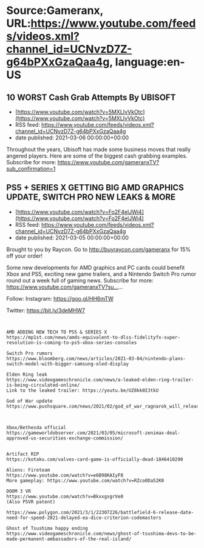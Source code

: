 # Source:Gameranx, URL:https://www.youtube.com/feeds/videos.xml?channel_id=UCNvzD7Z-g64bPXxGzaQaa4g, language:en-US

## 10 WORST Cash Grab Attempts By UBISOFT
 - [https://www.youtube.com/watch?v=5MXLIvVkOtc](https://www.youtube.com/watch?v=5MXLIvVkOtc)
 - RSS feed: https://www.youtube.com/feeds/videos.xml?channel_id=UCNvzD7Z-g64bPXxGzaQaa4g
 - date published: 2021-03-06 00:00:00+00:00

Throughout the years, Ubisoft has made some business moves that really angered players. Here are some of the biggest cash grabbing examples.
Subscribe for more: https://www.youtube.com/gameranxTV?sub_confirmation=1

## PS5 + SERIES X GETTING BIG AMD GRAPHICS UPDATE, SWITCH PRO NEW LEAKS & MORE
 - [https://www.youtube.com/watch?v=Fo2F4elJWi4](https://www.youtube.com/watch?v=Fo2F4elJWi4)
 - RSS feed: https://www.youtube.com/feeds/videos.xml?channel_id=UCNvzD7Z-g64bPXxGzaQaa4g
 - date published: 2021-03-05 00:00:00+00:00

Brought to you by Raycon. Go to http://buyraycon.com/gameranx for 15% off your order!

Some new developments for AMD graphics and PC cards could benefit Xbox and PS5, exciting new game trailers, and a Nintendo Switch Pro rumor round out a week full of gaming news.
Subscribe for more: https://www.youtube.com/gameranxTV?su...​...


Follow:
 Instagram: https://goo.gl/HH6mTW​​​​​

Twitter: https://bit.ly/3deMHW7​​​​​


 ~~~~STORIES~~~~


AMD ADDING NEW TECH TO PS5 & SERIES X
https://mp1st.com/news/amds-equivalent-to-dlss-fidelityfx-super-resolution-is-coming-to-ps5-xbox-series-consoles

Switch Pro rumors
https://www.bloomberg.com/news/articles/2021-03-04/nintendo-plans-switch-model-with-bigger-samsung-oled-display

Elden Ring leak
https://www.videogameschronicle.com/news/a-leaked-elden-ring-trailer-is-being-circulated-online/
Link to the leaked trailer: https://youtu.be/UZ8kk0I3tkU

God of War update
https://www.pushsquare.com/news/2021/02/god_of_war_ragnarok_will_release_when_its_done_on_ps5



Xbox/Bethesda official
https://gameworldobserver.com/2021/03/05/microsoft-zenimax-deal-approved-us-securities-exchange-commission/


Artifact RIP
https://kotaku.com/valves-card-game-is-officially-dead-1846410290

Aliens: Fireteam
https://www.youtube.com/watch?v=e6B98KAIyF8
More gameplay: https://www.youtube.com/watch?v=RZco0Da52K0

DOOM 3 VR
https://www.youtube.com/watch?v=BkxxgsgrVe0
(Also PSVR patent)

https://www.polygon.com/2021/3/1/22307226/battlefield-6-release-date-need-for-speed-2021-delayed-ea-dice-criterion-codemasters

Ghost of Tsushima happy ending
https://www.videogameschronicle.com/news/ghost-of-tsushima-devs-to-be-made-permanent-ambassadors-of-the-real-island/

